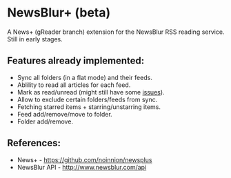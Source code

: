 NewsBlur+ (beta)
================

A News+ (gReader branch) extension for the NewsBlur RSS reading service. Still in early stages.

Features already implemented:
-------------------------------
* Sync all folders (in a flat mode) and their feeds.
* Ablility to read all articles for each feed.
* Mark as read/unread (might still have some [issues](https://github.com/noinnion/newsplus/issues/12)).
* Allow to exclude certain folders/feeds from sync.
* Fetching starred items + starring/unstarring items.
* Feed add/remove/move to folder.
* Folder add/remove.

    
References:
-------------------------------
* News+ - https://github.com/noinnion/newsplus
* NewsBlur API - http://www.newsblur.com/api
